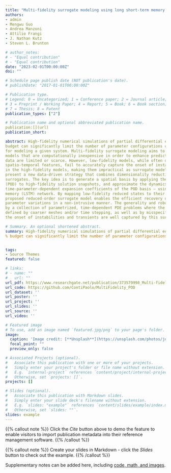 ```yaml
---
title: "Multi-fidelity surrogate modeling using long short-term memory networks"
authors:
- admin
- Mengwu Guo
- Andrea Manzoni
- Attilio Frangi
- J. Nathan Kutz
- Steven L. Brunton

# author_notes:
# - "Equal contribution"
# - "Equal contribution"
date: "2023-02-01T00:00:00Z"
doi: ""

# Schedule page publish date (NOT publication's date).
# publishDate: "2017-01-01T00:00:00Z"

# Publication type.
# Legend: 0 = Uncategorized; 1 = Conference paper; 2 = Journal article;
# 3 = Preprint / Working Paper; 4 = Report; 5 = Book; 6 = Book section;
# 7 = Thesis; 8 = Patent
publication_types: ["2"]

# Publication name and optional abbreviated publication name.
publication:[](url)
publication_short: 

abstract: High-fidelity numerical simulations of partial differential equations (PDEs) given a restricted computational
budget can significantly limit the number of parameter configurations considered and/or time window evaluated
for modeling a given system. Multi-fidelity surrogate modeling aims to leverage less accurate, lowerfidelity
models that are computationally inexpensive in order to enhance predictive accuracy when highfidelity
data are limited or scarce. However, low-fidelity models, while often displaying important qualitative
spatio-temporal features, fail to accurately capture the onset of instability and critical transients observed
in the high-fidelity models, making them impractical as surrogate models. To address this shortcoming, we
present a new data-driven strategy that combines dimensionality reduction with multi-fidelity neural network
surrogates. The key idea is to generate a spatial basis by applying the classical proper orthogonal decomposition
(POD) to high-fidelity solution snapshots, and approximate the dynamics of the reduced states —
time-parameter-dependent expansion coefficients of the POD basis – using a multi-fidelity long-short term
memory (LSTM) network. By mapping low-fidelity reduced states to their high-fidelity counterpart, the
proposed reduced-order surrogate model enables the efficient recovery of full solution fields over time and
parameter variations in a non-intrusive manner. The generality and robustness of this method is demonstrated
by a collection of parametrized, time-dependent PDE problems where the low-fidelity model can be
defined by coarser meshes and/or time stepping, as well as by misspecified physical features. Importantly,
the onset of instabilities and transients are well captured by this surrogate modeling technique.

# Summary. An optional shortened abstract.
summary: High-fidelity numerical simulations of partial differential equations (PDEs) given a restricted computational
% budget can significantly limit the number of parameter configurations considered and/or time window evaluated. Multi-fidelity surrogate modeling aims to leverage less accurate, lower-fidelity models that are computationally inexpensive in order to enhance predictive accuracy when high-fidelity data are scarce.  However, low-fidelity models, while often displaying the qualitative solution behavior, fail to accurately capture fine spatio-temporal and dynamic features of high-fidelity models.  To address this shortcoming, we present a data-driven strategy that combines dimensionality reduction with multi-fidelity neural network surrogates.  The key idea is to generate a spatial basis by applying proper orthogonal decomposition (POD) to high-fidelity solution snapshots, and approximate the dynamics of the reduced states --- time-parameter-dependent expansion coefficients of the POD basis -- using a multi-fidelity long-short term memory (LSTM) network.  By mapping low-fidelity reduced states to their high-fidelity counterpart, the proposed reduced-order surrogate model enables the efficient recovery of full solution fields over time and parameter variations in a non-intrusive manner. The generality of this method is demonstrated by a collection of PDE problems where the low-fidelity model can be defined by coarser meshes and/or time stepping, as well as by misspecified physical features.


tags:
- Source Themes
featured: false

# links:
# - name: ""
#   url: ""
url_pdf: https://www.researchgate.net/publication/373579998_Multi-fidelity_reduced-order_surrogate_modeling
url_code: https://github.com/ContiPaolo/MultiFidelity_POD
url_dataset: ''
url_poster: ''
url_project: ''
url_slides: ''
url_source: ''
url_video: ''

# Featured image
# To use, add an image named `featured.jpg/png` to your page's folder. 
image:
  caption: 'Image credit: [**Unsplash**](https://unsplash.com/photos/jdD8gXaTZsc)'
  focal_point: ""
  preview_only: false

# Associated Projects (optional).
#   Associate this publication with one or more of your projects.
#   Simply enter your project's folder or file name without extension.
#   E.g. `internal-project` references `content/project/internal-project/index.md`.
#   Otherwise, set `projects: []`.
projects: []

# Slides (optional).
#   Associate this publication with Markdown slides.
#   Simply enter your slide deck's filename without extension.
#   E.g. `slides: "example"` references `content/slides/example/index.md`.
#   Otherwise, set `slides: ""`.
slides: example
---
```


{{% callout note %}}
Click the *Cite* button above to demo the feature to enable visitors to import publication metadata into their reference management software.
{{% /callout %}}

{{% callout note %}}
Create your slides in Markdown - click the *Slides* button to check out the example.
{{% /callout %}}

Supplementary notes can be added here, including [code, math, and images](https://wowchemy.com/docs/writing-markdown-latex/).

